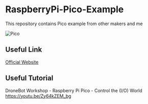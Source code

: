# RaspberryPi-Pico-Example
This repository contains Pico example from other makers and me

![Pico](https://www.raspberrypi.org/documentation/pico/getting-started/static/15243f1ffd3b8ee646a1708bf4c0e866/Pico-R3-Pinout.svg)

## Useful Link
[Official Website](https://www.raspberrypi.org/documentation/pico/getting-started/)

## Useful Tutorial
DroneBot Workshop - Raspberry Pi Pico - Control the (I/O) World  
https://youtu.be/Zy64kZEM_bg
